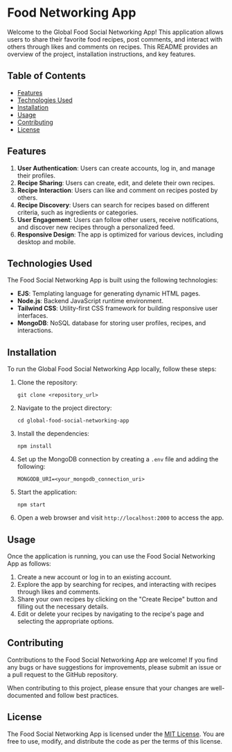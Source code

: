 # Food Networking App

Welcome to the Global Food Social Networking App! This application allows users to share their favorite food recipes, post comments, and interact with others through likes and comments on recipes. This README provides an overview of the project, installation instructions, and key features.

## Table of Contents

- [Features](#features)
- [Technologies Used](#technologies-used)
- [Installation](#installation)
- [Usage](#usage)
- [Contributing](#contributing)
- [License](#license)

## Features

1. **User Authentication**: Users can create accounts, log in, and manage their profiles.
2. **Recipe Sharing**: Users can create, edit, and delete their own recipes.
3. **Recipe Interaction**: Users can like and comment on recipes posted by others.
4. **Recipe Discovery**: Users can search for recipes based on different criteria, such as ingredients or categories.
5. **User Engagement**: Users can follow other users, receive notifications, and discover new recipes through a personalized feed.
6. **Responsive Design**: The app is optimized for various devices, including desktop and mobile.

## Technologies Used

The Food Social Networking App is built using the following technologies:

- **EJS**: Templating language for generating dynamic HTML pages.
- **Node.js**: Backend JavaScript runtime environment.
- **Tailwind CSS**: Utility-first CSS framework for building responsive user interfaces.
- **MongoDB**: NoSQL database for storing user profiles, recipes, and interactions.

## Installation

To run the Global Food Social Networking App locally, follow these steps:

1. Clone the repository:

   ```
   git clone <repository_url>
   ```

2. Navigate to the project directory:

   ```
   cd global-food-social-networking-app
   ```

3. Install the dependencies:

   ```
   npm install
   ```

4. Set up the MongoDB connection by creating a `.env` file and adding the following:

   ```
   MONGODB_URI=<your_mongodb_connection_uri>
   ```

5. Start the application:

   ```
   npm start
   ```

6. Open a web browser and visit `http://localhost:2000` to access the app.

## Usage

Once the application is running, you can use the Food Social Networking App as follows:

1. Create a new account or log in to an existing account.
2. Explore the app by searching for recipes, and interacting with recipes through likes and comments.
3. Share your own recipes by clicking on the "Create Recipe" button and filling out the necessary details.
4. Edit or delete your recipes by navigating to the recipe's page and selecting the appropriate options.

## Contributing

Contributions to the Food Social Networking App are welcome! If you find any bugs or have suggestions for improvements, please submit an issue or a pull request to the GitHub repository.

When contributing to this project, please ensure that your changes are well-documented and follow best practices.

## License

The Food Social Networking App is licensed under the [MIT License](LICENSE). You are free to use, modify, and distribute the code as per the terms of this license.
